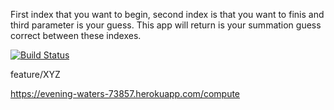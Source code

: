 First index that you want to begin, second index is that you want to finis and third parameter is your guess. This app will return is your summation guess correct between these indexes.

[![Build Status](https://app.travis-ci.com/tugceozg/project481.svg?branch=main)](https://app.travis-ci.com/tugceozg/project481)

feature/XYZ

https://evening-waters-73857.herokuapp.com/compute